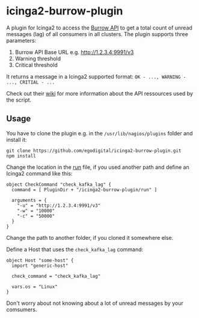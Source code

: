# icinga2-burrow-plugin

A plugin for Icinga2 to access the [Burrow API](https://github.com/linkedin/Burrow) to get a total count of unread messages (lag) of all consumers in all clusters. The plugin supports three parameters:

1. Burrow API Base URL e.g. http://1.2.3.4:9991/v3
2. Warning threshold
3. Critical threshold

It returns a message in a Icinga2 supported format: `OK - ..., WARNING - ..., CRITIAL - ...`

Check out their [wiki](https://github.com/linkedin/Burrow/wiki) for more information about the API ressources used by the script.

## Usage

You have to clone the plugin e.g. in the `/usr/lib/nagios/plugins` folder and install it:

```
git clone https://github.com/egodigital/icinga2-burrow-plugin.git
npm install
```

Change the location in the [run](run) file, if you used another path and define an Icinga2 command like this:

```
object CheckCommand "check_kafka_lag" {
  command = [ PluginDir + "/icinga2-burrow-plugin/run" ]

  arguments = {
    "-u" = "http://1.2.3.4:9991/v3"
    "-w" = "10000"
    "-c" = "50000"
  }
}
```
Change the path to another folder, if you cloned it somewhere else.

Define a Host that uses the `check_kafka_lag` command:

```
object Host "some-host" {
  import "generic-host"
  
  check_command = "check_kafka_lag"

  vars.os = "Linux"
}
```

Don't worry about not knowing about a lot of unread messages by your comsumers.